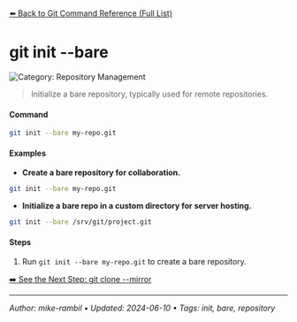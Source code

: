 [⬅️ Back to Git Command Reference (Full List)](./git-command-reference-full-list.md)

# git init --bare


![Category: Repository Management](https://img.shields.io/badge/Category-Repository%20Management-blue)
> Initialize a bare repository, typically used for remote repositories.


#### Command
```sh
git init --bare my-repo.git
```

#### Examples
- **Create a bare repository for collaboration.**


```sh
git init --bare my-repo.git
```
- **Initialize a bare repo in a custom directory for server hosting.**


```sh
git init --bare /srv/git/project.git
```


#### Steps
1. Run `git init --bare my-repo.git` to create a bare repository.


[➡️ See the Next Step: git clone --mirror <repository>](./git-clone-mirror-repository.md)

---

_Author: mike-rambil • Updated: 2024-06-10 • Tags: init, bare, repository_
